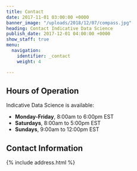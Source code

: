 ```yaml
---
title: Contact
date: 2017-11-01 03:00:00 +0000
banner_image: "/uploads/2018/12/07/compass.jpg"
heading: Contact Indicative Data Science
publish_date: 2017-12-01 04:00:00 +0000
show_staff: true
menu:
  navigation:
    identifier: _contact
    weight: 4

---
```

## Hours of Operation
Indicative Data Science is available:

- **Monday-Friday**, 8:00am to 6:00pm EST
- **Saturdays**, 8:00am to 5:00pm EST
- **Sundays**, 9:00am to 12:00pm EST

## Contact Information
{% include address.html %}